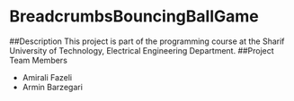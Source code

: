 # BreadcrumbsBouncingBallGame
##Description
This project is part of the programming course at the Sharif University of Technology, Electrical Engineering Department.
##Project Team Members
* Amirali Fazeli
* Armin Barzegari
